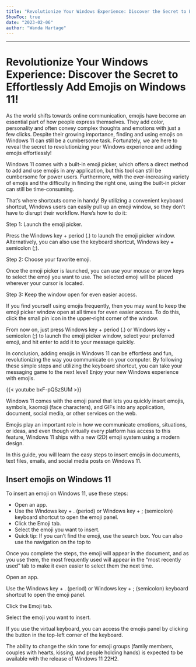 ```yaml
---
title: "Revolutionize Your Windows Experience: Discover the Secret to Effortlessly Add Emojis on Windows 11!"
ShowToc: true 
date: "2023-02-06"
author: "Wanda Hartage"
---
```

*****
# Revolutionize Your Windows Experience: Discover the Secret to Effortlessly Add Emojis on Windows 11!

As the world shifts towards online communication, emojis have become an essential part of how people express themselves. They add color, personality and often convey complex thoughts and emotions with just a few clicks. Despite their growing importance, finding and using emojis on Windows 11 can still be a cumbersome task. Fortunately, we are here to reveal the secret to revolutionizing your Windows experience and adding emojis effortlessly!

Windows 11 comes with a built-in emoji picker, which offers a direct method to add and use emojis in any application, but this tool can still be cumbersome for power users. Furthermore, with the ever-increasing variety of emojis and the difficulty in finding the right one, using the built-in picker can still be time-consuming.

That’s where shortcuts come in handy! By utilizing a convenient keyboard shortcut, Windows users can easily pull up an emoji window, so they don’t have to disrupt their workflow. Here’s how to do it:

Step 1: Launch the emoji picker.

Press the Windows key + period (.) to launch the emoji picker window. Alternatively, you can also use the keyboard shortcut, Windows key + semicolon (;).

Step 2: Choose your favorite emoji.

Once the emoji picker is launched, you can use your mouse or arrow keys to select the emoji you want to use. The selected emoji will be placed wherever your cursor is located.

Step 3: Keep the window open for even easier access.

If you find yourself using emojis frequently, then you may want to keep the emoji picker window open at all times for even easier access. To do this, click the small pin icon in the upper-right corner of the window.

From now on, just press Windows key + period (.) or Windows key + semicolon (;) to launch the emoji picker window, select your preferred emoji, and hit enter to add it to your message quickly.

In conclusion, adding emojis in Windows 11 can be effortless and fun, revolutionizing the way you communicate on your computer. By following these simple steps and utilizing the keyboard shortcut, you can take your messaging game to the next level! Enjoy your new Windows experience with emojis.

{{< youtube bxF-pQSzSUM >}} 



Windows 11 comes with the emoji panel that lets you quickly insert emojis, symbols, kaomoji (face characters), and GIFs into any application, document, social media, or other services on the web. 
 
Emojis play an important role in how we communicate emotions, situations, or ideas, and even though virtually every platform has access to this feature, Windows 11 ships with a new (2D) emoji system using a modern design.
 
In this guide, you will learn the easy steps to insert emojis in documents, text files, emails, and social media posts on Windows 11.
 
## Insert emojis on Windows 11
 
To insert an emoji on Windows 11, use these steps:
 
- Open an app.
 - Use the Windows key + . (period) or Windows key + ; (semicolon) keyboard shortcut to open the emoji panel.
 - Click the Emoji tab.
 - Select the emoji you want to insert.
 - Quick tip: If you can’t find the emoji, use the search box. You can also use the navigation on the top to

 
Once you complete the steps, the emoji will appear in the document, and as you use them, the most frequently used will appear in the “most recently used” tab to make it even easier to select them the next time.
 
Open an app.
 
Use the Windows key + . (period) or Windows key + ; (semicolon) keyboard shortcut to open the emoji panel.
 
Click the Emoji tab. 
 
Select the emoji you want to insert.
 

 
If you use the virtual keyboard, you can access the emojis panel by clicking the button in the top-left corner of the keyboard.
 
The ability to change the skin tone for emoji groups (family members, couples with hearts, kissing, and people holding hands) is expected to be available with the release of Windows 11 22H2.




